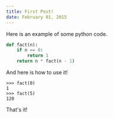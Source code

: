 ```yaml
---
title: First Post!
date: February 01, 2015
---
```


Here is an example of some python code.

```python
def fact(n):
    if n == 0:
        return 1
    return n * fact(n - 1)
```

And here is how to use it!

```
>>> fact(0)
1
>>> fact(5)
120
```

That's it!
